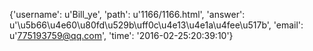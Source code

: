 {'username': u'Bill_ye', 'path': u'1166/1166.html', 'answer': u'\u5b66\u4e60\u80fd\u529b\uff0c\u4e13\u4e1a\u4fee\u517b', 'email': u'775193759@qq.com', 'time': '2016-02-25:20:39:10'}